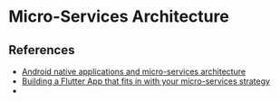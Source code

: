 # Micro-Services Architecture

## References

- [Android native applications and micro-services architecture](https://medium.com/@mauricioandrada/android-native-applications-and-micro-services-architecture-bba3d91fa694)
- [Building a Flutter App that fits in with your micro-services strategy](https://medium.com/@carlos.vicens.alonso/building-a-flutter-app-that-fits-in-with-your-micro-services-strategy-417a72e81732)
- 
